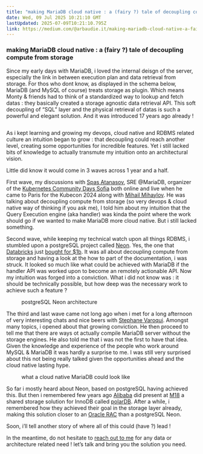 ```yaml
---
title: "making MariaDB cloud native : a (fairy ?) tale of decoupling compute from storage"
date: Wed, 09 Jul 2025 10:21:10 GMT
lastUpdated: 2025-07-09T10:21:10.795Z
link: https://medium.com/@arbaudie.it/making-mariadb-cloud-native-a-fairy-tale-of-decoupling-compute-from-storage-dc967e129b02?source=rss-c779d007e7fe------2
---
```


<h3>making MariaDB cloud native : a (fairy ?) tale of decoupling compute from storage</h3><p>Since my early days with MariaDB, i loved the internal deisgn of the server, especially the link in between execution plan and data retrieval from storage. For thos who dont know, as displayed in the schema below, MariaDB (and MySQL of course) treats storage as plugin. Which means Monty &amp; friends had to think of a standardized way to lookup and fetch datas : they basically created a storage agnostic data retrieval API. This soft decoupling of “SQL” layer and the physical retrieval of datas is such a powerful and elegant solution. And it was introduced 17 years ago already !</p><figure><img alt="" src="https://cdn-images-1.medium.com/max/761/1*dpDhC8qlP8IM6TWY6LLzCw.png" /></figure><p>As i kept learning and growing my devops, cloud native and RDBMS related culture an intuition began to grow : that decoupling could reach another level, creating some opportunities for incredible features. Yet i still lacked bits of knowledge to actually transmute my intuition onto an architectural vision.</p><p>Little did know it would come in 3 waves across 1 year and a half.</p><p>First wave, my discussions with <a href="https://www.linkedin.com/in/spasatanasov/">Spas Atanasov</a>, SRE @MariaDB, organizer of the <a href="https://www.linkedin.com/company/kubernetes-community-days-sofia/">Kubernetes Community Days Sofia</a> both online and live when he came to Paris for the Kubecon 2024 along with <a href="https://www.linkedin.com/in/mihail-mihaylov-50718852/">Mihail Mihaylov</a>. He was talking about decoupling compute from storage (so very devops &amp; cloud native way of thinking if you ask me), I told him about my intuition that the Query Execution engine (aka handler) was kinda the point where the work should go if we wanted to make MariaDB more cloud native. But i still lacked something.</p><p>Second wave, while keeping my technical watch upon all things RDBMS, i stumbled upon a postgreSQL project called <a href="https://neon.com/">Neon</a>. Yes, the one that <a href="https://www.databricks.com/">Databricks</a> just <a href="https://techcrunch.com/2025/05/14/databricks-to-buy-open-source-database-startup-neon-for-1b/">bought for $1b</a>. It was all about decoupling compute from storage and having a look at the how to part of the documentation, i was struck. It looked so much like what could be achieved with MariaDB if the handler API was worked upon to become an remotely actionable API. Now my intuition was forged into a conviction. What i did not know was : it should be technically possible, but how deep was the necessary work to achieve such a feature ?</p><figure><img alt="" src="https://cdn-images-1.medium.com/max/708/1*gUtt1tHkYbaHmGl_kI8whw.jpeg" /><figcaption>postgreSQL Neon architecture</figcaption></figure><p>The third and last wave came not long ago when i met for a long afternoon of very interesting chats and nice beers with <a href="https://www.linkedin.com/in/svaroqui/">Stephane Varoqui</a>. Amongst many topics, i opened about that growing conviction. He then proceed to tell me that there are ways ot actually compile MariaDB server without the storage engines. He also told me that i was not the first to have that idea. Given the knowledge and experience of the people who work around MySQL &amp; MariaDB it was hardly a surprise to me. I was still very surprised about this not being really talked given the opportunities ahead and the cloud native lasting hype.</p><figure><img alt="" src="https://cdn-images-1.medium.com/max/761/1*6bXAWAIxqia1yquCUfR42w.png" /><figcaption>what a cloud native MariaDB could look like</figcaption></figure><p>So far i mostly heard about Neon, based on postgreSQL having achieved this. But then i remembered few years ago <a href="https://www.alibaba.com/">Alibaba</a> did present at <a href="https://mariadb.com/openworks/sessions-on-demand-2018/">M18</a> a shared storage solution for InnoDB called <a href="https://mariadb.com/openworks/sessions-on-demand/polardb-a-shared-storage-solution-for-innodb/">polarDB</a>. After a while, i remembered how they achieved their goal in the storage layer already, making this solution closer to an <a href="https://docs.oracle.com/en/database/oracle/oracle-database/19/racad/introduction-to-oracle-rac.html">Oracle RAC</a> than a postgreSQL Neon.</p><p>Soon, i’ll tell another story of where all of this could (have ?) lead !</p><p>In the meantime, do not hesitate to <a href="http://arbaudie.it">reach out to me</a> for any data or architecture related need ! let’s talk and bring you the solution you need.</p><img alt="" height="1" src="https://medium.com/_/stat?event=post.clientViewed&amp;referrerSource=full_rss&amp;postId=dc967e129b02" width="1" />

